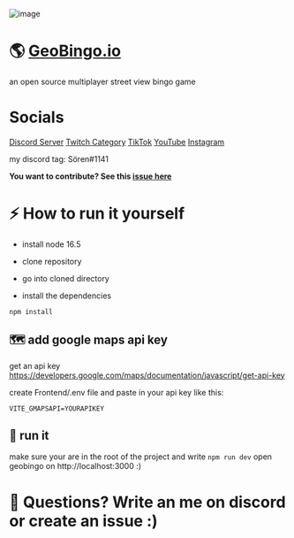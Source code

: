 ![image](https://user-images.githubusercontent.com/48496757/172946606-046630b6-5eae-43e4-a2e9-c06bb9d9ea2e.png)

# 🌎 [GeoBingo.io](https://geobingo.io/)
an open source multiplayer street view bingo game
# Socials

[Discord Server](https://discord.gg/9rsM72jKvj)
[Twitch Category](https://www.twitch.tv/directory/game/GeoBingo.io)
[TikTok](https://www.tiktok.com/@geobingo)
[YouTube](https://www.youtube.com/channel/UCEB92TvBTby2GeDyU2ak8Dg)
[Instagram](https://www.instagram.com/geobingo.io/)

my discord tag: Sören#1141

**You want to contribute? See this [issue here](https://github.com/s0er3n/GeoBingo.io/issues/1)**


# ⚡ How to run it yourself
- install node 16.5

- clone repository

- go into cloned directory

- install the dependencies 

`
npm install
`

## 🗺️ add google maps api key

get an api key https://developers.google.com/maps/documentation/javascript/get-api-key

create Frontend/.env file and paste in your api key like this: 

`
VITE_GMAPSAPI=YOURAPIKEY
`
## 🏁  run it 

make sure your are in the root of the project and write
`
npm run dev
`
open geobingo on http://localhost:3000 :)

# 🤔 Questions? Write an me on discord or create an issue :)
